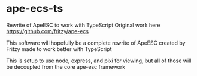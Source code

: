 # ape-ecs-ts
Rewrite of ApeESC to work with TypeScript
Original work here https://github.com/fritzy/ape-ecs

This software will hopefully be a complete rewrite of ApeESC created by Fritzy made to work better with TypeScript

This is setup to use node, express, and pixi for viewing, but all of those will be decoupled from the core ape-esc framework
